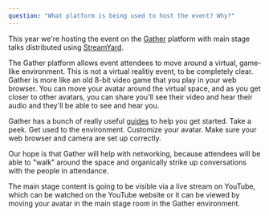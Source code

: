 ```yaml
---
question: "What platform is being used to host the event? Why?"
---
```


This year we're hosting the event on the [Gather](https://gather.town) platform with main stage talks distributed using [StreamYard](https://streamyard.com/).

The Gather platform allows event attendees to move around a virtual, game-like environment. This is not a virtual realitiy event, to be completely clear. Gather is more like an old 8-bit video game that you play in your web browser. You can move your avatar around the virtual space, and as you get closer to other avatars, you can share you'll see their video and hear their audio and they'll be able to see and hear you.

Gather has a bunch of really useful [guides](https://support.gather.town/help/gather-basics) to help you get started. Take a peek. Get used to the environment. Customize your avatar. Make sure your web browser and camera are set up correctly.

Our hope is that Gather will help with networking, because attendees will be able to "walk" around the space and organically strike up conversations with the people in attendance.

The main stage content is going to be visible via a live stream on YouTube, which can be watched on the YouTube website or it can be viewed by moving your avatar in the main stage room in the Gather environment.
